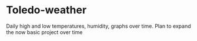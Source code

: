 # Toledo-weather
Daily high and low temperatures, humidity, graphs over time. Plan to expand the now basic project over time
